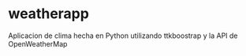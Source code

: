 # weatherapp

Aplicacion de clima hecha en Python utilizando ttkboostrap y la API de OpenWeatherMap
